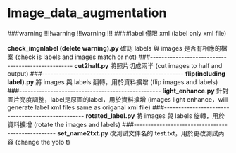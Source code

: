 # Image_data_augmentation
###warning !!!!warning !!!warning !!!
####label 僅限 xml (label only xml file)  

**check_imgnlabel (delete warning).py**
確認 labels 與 images 是否有相應的檔案
(check is labels and images match or not) 
###--------------------------------------------------
**cut2half.py**
將照片切成兩半
(cut images to half and output)
###--------------------------------------------------
**flip(including label).py**
將 images 與 labels 翻轉，用於資料擴增
(flip images and labels)
###--------------------------------------------------
**light_enhance.py**
針對圖片亮度調整，label是原圖的label，用於資料擴增
(images light enhance，will generate label xml files same as origanal xml file)
###--------------------------------------------------
**rotated_label.py**
將 images 與 labels 旋轉，用於資料擴增
(rotate the images and labels)
###--------------------------------------------------
**set_name2txt.py**
改測試文件名的 test.txt，用於更改測試內容
(change the yolo t)
